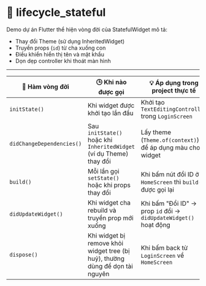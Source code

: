 # 🔁 lifecycle_stateful

Demo dự án Flutter thể hiện vòng đời của StatefulWidget
mô tả:
- Thay đổi Theme (sử dụng InheritedWidget)
- Truyền props (`id`) từ cha xuống con
- Điều khiển hiển thị tên và mật khẩu
- Dọn dẹp controller khi thoát màn hình

---


| 🧩 Hàm vòng đời             | 🕒 Khi nào được gọi                                                             | 💡 Áp dụng trong project thực tế                                  |
|-----------------------------|--------------------------------------------------------------------------------|--------------------------------------------------------------------|
| `initState()`              | Khi widget được khởi tạo lần đầu                                               | Khởi tạo `TextEditingController` trong `LoginScreen`              |
| `didChangeDependencies()` | Sau `initState()` hoặc khi `InheritedWidget` (ví dụ Theme) thay đổi            | Lấy theme (`Theme.of(context)`) để áp dụng màu cho widget         |
| `build()`                  | Mỗi lần gọi `setState()` hoặc khi props thay đổi                               | Khi bấm nút đổi ID ở `HomeScreen` thì `build()` được gọi lại      |
| `didUpdateWidget()`       | Khi widget cha rebuild và truyền prop mới xuống                                | Khi bấm "Đổi ID" → prop `id` đổi → `didUpdateWidget()` hoạt động |
| `dispose()`               | Khi widget bị remove khỏi widget tree (bị huỷ), thường dùng để dọn tài nguyên | Khi bấm back từ `LoginScreen` về `HomeScreen`                     |
